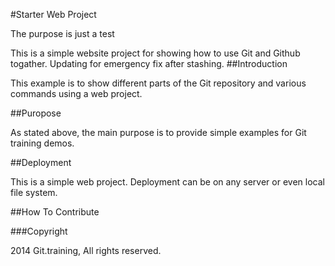 #Starter Web Project

The purpose is just a test

This is a simple website project for showing how to use Git and Github togather. Updating for emergency fix after stashing.
##Introduction

This example is to show different parts of the Git repository and various commands using a web project.

##Puropose

As stated above, the main purpose is to provide simple examples for Git training demos.

##Deployment

This is a simple web project. Deployment can be on any server or even local file system.

##How To Contribute

###Copyright

2014 Git.training, All rights reserved.
